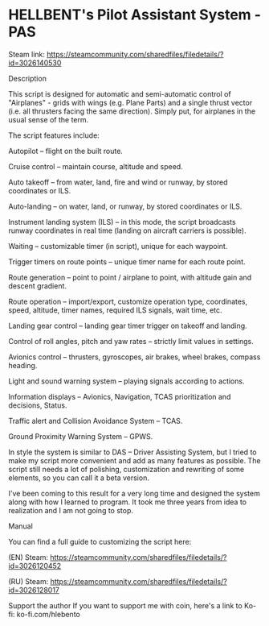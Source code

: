 # HELLBENT's Pilot Assistant System - PAS

Steam link: https://steamcommunity.com/sharedfiles/filedetails/?id=3026140530


Description

This script is designed for automatic and semi-automatic control of "Airplanes" - grids with wings (e.g. Plane Parts) and a single thrust vector (i.e. all thrusters facing the same direction). Simply put, for airplanes in the usual sense of the term.

The script features include:

  Autopilot – flight on the built route.
  
  Cruise control – maintain course, altitude and speed.
  
  Auto takeoff – from water, land, fire and wind or runway, by stored coordinates or ILS.
  
  Auto-landing – on water, land, or runway, by stored coordinates or ILS.
  
  Instrument landing system (ILS) – in this mode, the script broadcasts runway coordinates in real time (landing on aircraft carriers is possible).
  
  Waiting – customizable timer (in script), unique for each waypoint.
  
  Trigger timers on route points – unique timer name for each route point.
  
  Route generation – point to point / airplane to point, with altitude gain and descent gradient.
  
  Route operation – import/export, customize operation type, coordinates, speed, altitude, timer names, required ILS signals, wait time, etc.
  
  Landing gear control – landing gear timer trigger on takeoff and landing.
  
  Control of roll angles, pitch and yaw rates – strictly limit values in settings.
  
  Avionics control – thrusters, gyroscopes, air brakes, wheel brakes, compass heading.
  
  Light and sound warning system – playing signals according to actions.
  
  Information displays – Avionics, Navigation, TCAS prioritization and decisions, Status.
  
  Traffic alert and Collision Avoidance System – TCAS.
  
  Ground Proximity Warning System – GPWS.
  

In style the system is similar to DAS – Driver Assisting System, but I tried to make my script more convenient and add as many features as possible. The script still needs a lot of polishing, customization and rewriting of some elements, so you can call it a beta version.

I've been coming to this result for a very long time and designed the system along with how I learned to program. It took me three years from idea to realization and I am not going to stop.


Manual

You can find a full guide to customizing the script here:

(EN) Steam: https://steamcommunity.com/sharedfiles/filedetails/?id=3026120452

(RU) Steam: https://steamcommunity.com/sharedfiles/filedetails/?id=3026128017

Support the author
If you want to support me with coin, here's a link to Ko-fi:
ko-fi.com/hlebento
